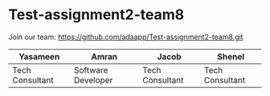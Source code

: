 # Test-assignment2-team8

Join our team: https://github.com/adaapp/Test-assignment2-team8.git


Yasameen | Amran | Jacob | Shenel
--- | --- | ---| --- |
Tech Consultant | Software Developer | Tech Consultant | Tech Consultant
